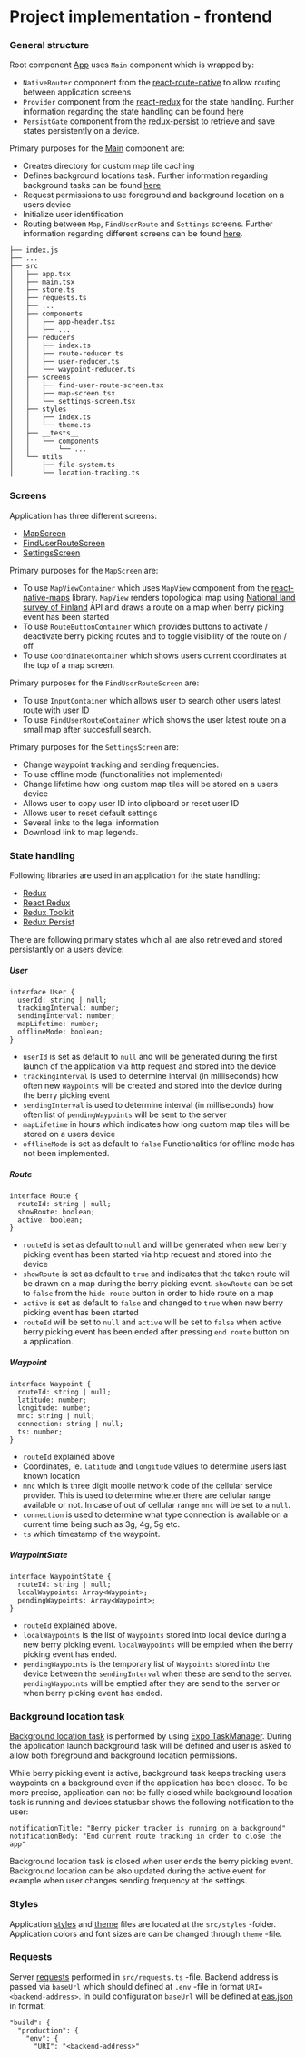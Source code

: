 # Project implementation - frontend

### General structure

Root component [App](https://github.com/marjanpoimijat/berry-picker-tracker/blob/main/src/app.tsx) uses `Main` component which is wrapped by:

- `NativeRouter` component from the [react-route-native](https://reactrouter.com/en/v6.3.0/api#nativerouter) to allow routing between application screens
- `Provider` component from the [react-redux](https://react-redux.js.org/) for the state handling. Further information regarding the state handling can be found [here](#state-handling)
- `PersistGate` component from the [redux-persist](https://github.com/rt2zz/redux-persist) to retrieve and save states persistently on a device.

Primary purposes for the [Main](https://github.com/marjanpoimijat/berry-picker-tracker/blob/main/src/main.tsx) component are:

- Creates directory for custom map tile caching
- Defines background locations task. Further information regarding background tasks can be found [here](#background-location-task)
- Request permissions to use foreground and background location on a users device
- Initialize user identification
- Routing between `Map`, `FindUserRoute` and `Settings` screens. Further information regarding different screens can be found [here](#screens).

```
├── index.js
├── ...
├── src
│   ├── app.tsx
│   ├── main.tsx
│   ├── store.ts
│   ├── requests.ts
│   ├── ...
│   ├── components
│   │   ├── app-header.tsx
│   │   ├── ...
│   ├── reducers
│   │   ├── index.ts
│   │   ├── route-reducer.ts
│   │   ├── user-reducer.ts
│   │   └── waypoint-reducer.ts
│   ├── screens
│   │   ├── find-user-route-screen.tsx
│   │   ├── map-screen.tsx
│   │   └── settings-screen.tsx
│   ├── styles
│   │   ├── index.ts
│   │   └── theme.ts
│   ├── __tests__
│   │   └── components
│   │       └── ...
│   └── utils
│       ├── file-system.ts
│       └── location-tracking.ts
```

### Screens

Application has three different screens:

- [MapScreen](https://github.com/marjanpoimijat/berry-picker-tracker/blob/main/src/screens/map-screen.tsx)
- [FindUserRouteScreen](https://github.com/marjanpoimijat/berry-picker-tracker/blob/main/src/screens/find-user-route-screen.tsx)
- [SettingsScreen](https://github.com/marjanpoimijat/berry-picker-tracker/blob/main/src/screens/settings-screen.tsx)

Primary purposes for the `MapScreen` are:

- To use `MapViewContainer` which uses `MapView` component from the [react-native-maps](https://github.com/react-native-maps/react-native-maps) library. `MapView` renders topological map using [National land survey of Finland](https://www.maanmittauslaitos.fi/en) API and draws a route on a map when berry picking event has been started
- To use `RouteButtonContainer` which provides buttons to activate / deactivate berry picking routes and to toggle visibility of the route on / off
- To use `CoordinateContainer` which shows users current coordinates at the top of a map screen.

Primary purposes for the `FindUserRouteScreen` are:

- To use `InputContainer` which allows user to search other users latest route with user ID
- To use `FindUserRouteContainer` which shows the user latest route on a small map after succesfull search.

Primary purposes for the `SettingsScreen` are:

- Change waypoint tracking and sending frequencies.
- To use offline mode (functionalities not implemented)
- Change lifetime how long custom map tiles will be stored on a users device
- Allows user to copy user ID into clipboard or reset user ID
- Allows user to reset default settings
- Several links to the legal information
- Download link to map legends.

### State handling

Following libraries are used in an application for the state handling:

- [Redux](https://redux.js.org/)
- [React Redux](https://react-redux.js.org/)
- [Redux Toolkit](https://redux-toolkit.js.org/)
- [Redux Persist](https://github.com/rt2zz/redux-persist)

There are following primary states which all are also retrieved and stored persistantly on a users device:

##### User

```
interface User {
  userId: string | null;
  trackingInterval: number;
  sendingInterval: number;
  mapLifetime: number;
  offlineMode: boolean;
}
```

- `userId` is set as default to `null` and will be generated during the first launch of the application via http request and stored into the device
- `trackingInterval` is used to determine interval (in milliseconds) how often new `Waypoints` will be created and stored into the device during the berry picking event
- `sendingInterval` is used to determine interval (in milliseconds) how often list of `pendingWaypoints` will be sent to the server
- `mapLifetime` in hours which indicates how long custom map tiles will be stored on a users device
- `offlineMode` is set as default to `false` Functionalities for offline mode has not been implemented.

##### Route

```
interface Route {
  routeId: string | null;
  showRoute: boolean;
  active: boolean;
}
```

- `routeId` is set as default to `null` and will be generated when new berry picking event has been started via http request and stored into the device
- `showRoute` is set as default to `true` and indicates that the taken route will be drawn on a map during the berry picking event. `showRoute` can be set to `false` from the `hide route` button in order to hide route on a map
- `active` is set as default to `false` and changed to `true` when new berry picking event has been started
- `routeId` will be set to `null` and `active` will be set to `false` when active berry picking event has been ended after pressing `end route` button on a application.

##### Waypoint

```
interface Waypoint {
  routeId: string | null;
  latitude: number;
  longitude: number;
  mnc: string | null;
  connection: string | null;
  ts: number;
}
```

- `routeId` explained above
- Coordinates, ie. `latitude` and `longitude` values to determine users last known location
- `mnc` which is three digit mobile network code of the cellular service provider. This is used to determine wheter there are cellular range available or not. In case of out of cellular range `mnc` will be set to a `null`.
- `connection` is used to determine what type connection is available on a current time being such as 3g, 4g, 5g etc.
- `ts` which timestamp of the waypoint.

##### WaypointState

```
interface WaypointState {
  routeId: string | null;
  localWaypoints: Array<Waypoint>;
  pendingWaypoints: Array<Waypoint>;
}
```

- `routeId` explained above.
- `localWaypoints` is the list of `Waypoints` stored into local device during a new berry picking event. `localWaypoints` will be emptied when the berry picking event has ended.
- `pendingWaypoints` is the temporary list of `Waypoints` stored into the device between the `sendingInterval` when these are send to the server. `pendingWaypoints` will be emptied after they are send to the server or when berry picking event has ended.

### Background location task

[Background location task](https://github.com/marjanpoimijat/berry-picker-tracker/blob/main/src/utils/location-tracking.ts) is performed by using [Expo TaskManager](https://docs.expo.dev/versions/latest/sdk/task-manager/). During the application launch background task will be defined and user is asked to allow both foreground and background location permissions.

While berry picking event is active, background task keeps tracking users waypoints on a background even if the application has been closed. To be more precise, application can not be fully closed while background location task is running and devices statusbar shows the following notification to the user:

```
notificationTitle: "Berry picker tracker is running on a background"
notificationBody: "End current route tracking in order to close the app"
```

Background location task is closed when user ends the berry picking event. Background location can be also updated during the active event for example when user changes sending frequency at the settings.

### Styles

Application [styles](https://github.com/marjanpoimijat/berry-picker-tracker/blob/main/src/styles/index.ts) and [theme](https://github.com/marjanpoimijat/berry-picker-tracker/blob/main/src/styles/theme.ts) files are located at the `src/styles` -folder. Application colors and font sizes are can be changed through `theme` -file.

### Requests

Server [requests](https://github.com/marjanpoimijat/berry-picker-tracker/blob/main/src/requests.ts) performed in `src/requests.ts` -file. Backend address is passed via `baseUrl` which should defined at `.env` -file in format `URI=<backend-address>`. In build configuration `baseUrl` will be defined at [eas.json](https://github.com/marjanpoimijat/berry-picker-tracker/blob/main/eas.json) in format:

```
"build": {
  "production": {
    "env": {
      "URI": "<backend-address>"
```

